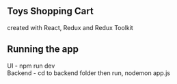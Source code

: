 ## Toys Shopping Cart 
created with React, Redux and Redux Toolkit

## Running the app

UI - npm run dev \
Backend - cd to backend folder then run, nodemon app.js
